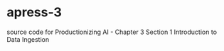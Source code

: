 # apress-3
source code for Productionizing AI - 
Chapter 3
Section 1 
Introduction to Data Ingestion
